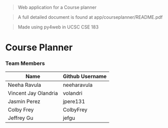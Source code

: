 > Web application for a Course planner

> A full detailed document is found at app/courseplanner/README.pdf

> Made using py4web in UCSC CSE 183

# Course Planner

### Team Members
| Name | Github Username |
|------| --------------- |
| Neeha Ravula | neeharavula |
| Vincent Jay Olandria | volandri |
| Jasmin Perez | jpere131 |
| Colby Frey | ColbyFrey |
| Jeffrey Gu | jefgu |

